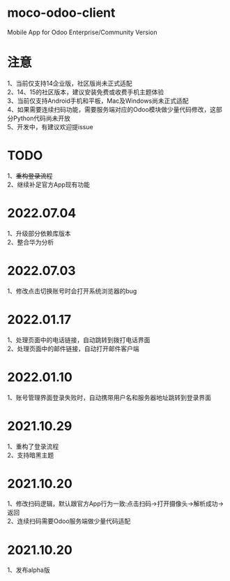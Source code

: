 # moco-odoo-client
Mobile App for Odoo Enterprise/Community Version

# 注意
1、当前仅支持14企业版，社区版尚未正式适配  
2、14、15的社区版本，建议安装免费或收费手机主题体验  
3、当前仅支持Android手机和平板，Mac及Windows尚未正式适配   
4、如果需要连续扫码功能，需要服务端对应的Odoo模块做少量代码修改，这部分Python代码尚未开放   
5、开发中，有建议欢迎提issue

# TODO
1、~~重构登录流程~~  
2、继续补足官方App现有功能   

# 2022.07.04  
1、升级部分依赖库版本  
2、整合华为分析  

# 2022.07.03  
1、修改点击切换账号时会打开系统浏览器的bug  

# 2022.01.17  
1、处理页面中的电话链接，自动跳转到拨打电话界面  
2、处理页面中的邮件链接，自动打开邮件客户端  

# 2022.01.10
1、账号管理界面登录失败时，自动携带用户名和服务器地址跳转到登录界面  

# 2021.10.29
1、重构了登录流程   
2、支持暗黑主题   

# 2021.10.20
1、修改扫码逻辑，默认跟官方App行为一致:点击扫码->打开摄像头->解析成功->返回  
2、连续扫码需要Odoo服务端做少量代码适配

# 2021.10.20
1、发布alpha版
